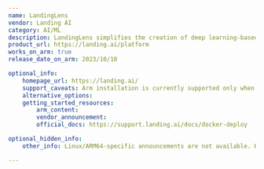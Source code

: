```yaml
---
name: LandingLens
vendor: Landing AI
category: AI/ML
description: LandingLens simplifies the creation of deep learning-based computer vision models, hence, enhances the model accuracy, reduces false rejections, and streamlines the production.
product_url: https://landing.ai/platform
works_on_arm: true
release_date_on_arm: 2023/10/18

optional_info:
    homepage_url: https://landing.ai/
    support_caveats: Arm installation is currently supported only when deploying LandingLens via Docker.
    alternative_options:
    getting_started_resources:
        arm_content: 
        vendor_announcement: 
        official_docs: https://support.landing.ai/docs/docker-deploy

optional_hidden_info:
    other_info: Linux/ARM64-specific announcements are not available. However, in the [documentation](https://support.landing.ai/docs/docker-deploy), it is mentioned that ARM64 architecture is supported. For the minimum version of the Docker image available for ARM64, please refer [here](https://gallery.ecr.aws/landing-ai/deploy).

---
```

